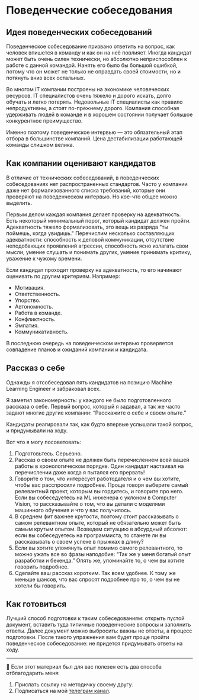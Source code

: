 # Поведенческие собеседования

## Идея поведенческих собеседований

Поведенческое собеседование призвано ответить на вопрос, как человек впишется в команду и как он на неё повлияет. Иногда кандидат может быть очень силен технически, но абсолютно неприспособлен к работе с данной командой. Нанять его было бы большой ошибкой, потому что он может не только не оправдать своей стоимости, но и потянуть вниз всех остальных.

Во многом IT компании построены на экономике человеческих ресурсов. IT специалистов очень тяжело и дорого искать, долго обучать и легко потерять. Недовольные IT специалисты как правило непродуктивны, а стоят по-прежнему дорого. Компания способная удерживать людей в команде и в хорошем состоянии получает большое конкурентное преимущество.

Именно поэтому поведенческое интервью — это обязательный этап отбора в большинстве компаний. Цена дестабилизации работающей команды слишком велика.

## Как компании оценивают кандидатов

В отличие от технических собеседований, в поведенческих собеседованиях нет распространенных стандартов. Часто у компании даже нет формализованного списка требований, которые они проверяют на поведенческом интервью. Но кое-что общее можно выделить.

Первым делом каждая компания делает проверку на адекватность. Есть некоторый минимальный порог, который кандидат должен пройти. Адекватность тяжело формализовать, это вещь из разряда "ты поймешь, когда увидишь." Перечислим несколько составляющих адекватности: способность к деловой коммуникации, отсутствие неподобающих проявлений агрессии, способность ясно излагать свои мысли, умение слушать и понимать других, умение принимать критику, уважение к чужому времени.

Если кандидат проходит проверку на адекватность, то его начинают оценивать по другим критериям. Например:
* Мотивация.
* Ответственность. 
* Упорство.
* Автономность. 
* Работа в команде.
* Конфликтность.
* Эмпатия.
* Коммуникативность.

В последнюю очередь на поведенческом интервью проверяется совпадение планов и ожиданий компании и кандидата. 

## Рассказ о себе

Однажды я отсобеседовал пять кандидатов на позицию Machine Learning Engineer и забраковал всех. 

Я заметил закономерность: у каждого не было подготовленного рассказа о себе. Первый вопрос, который я задавал, а так же часто задают многие другие компании: “Расскажите о себе и своем опыте.” 

Кандидаты реагировали так, как будто впервые услышали такой вопрос, и придумывали на ходу.

Вот что я могу посоветовать:
1. Подготовьтесь. Серьезно.
2. Рассказ о своем опыте не должен быть перечислением всей вашей работы в хронологическом порядке. Один кандидат настаивал на перечислении даже когда я пытался его прервать!
3. Говорите о том, что интересует работодателя и о чем вы хотите, чтобы вас расспросили подробнее. Проще говоря выберите самый релевантный проект, которым вы гордитесь, и говорите про него. Если вы собеседуетесь на ML инженера с уклоном в Computer Vision, то рассказывайте о том, что вы делали с моделями машинного обучения и что у вас получилось. 
4. В среднем фит важнее крутости, поэтому стоит рассказывать о самом релевантном опыте, который не обязательно может быть самым крутым опытом. Возведем ситуацию в абсурдный абсолют: если вы собеседуетесь на программиста, то станете ли вы рассказывать о своем успехе в прыжках в длину?
5. Если вы хотите упомянуть опыт помимо самого релевантного, то можно ужать все во фразы наподобие: “Так же у меня богатый опыт разработки и бекенда.” Опять же, упоминайте то, о чем вы хотите говорить подробнее.
6. Сделайте ваш рассказ коротким. Так всем удобнее. К тому же меньше шансов, что вас спросят подробнее про то, о чем вы не хотели бы говорить.


## Как готовиться

Лучший способ подготовки к таким собеседованиям: открыть пустой документ, вставить туда типичные поведенческие вопросы и заполнить ответы. Далее документ можно выбросить: важны не ответы, а процесс подготовки. После такого упражнения вам будет проще пройти поведенческое собеседование: не придется придумывать ответы на ходу.

---

🤗 Если этот материал был для вас полезен есть два способа отблагодарить меня:
1. Прислать ссылку на методичку своему другу.
2. Подписаться на мой [телеграм канал](https://t.me/boris_again).
